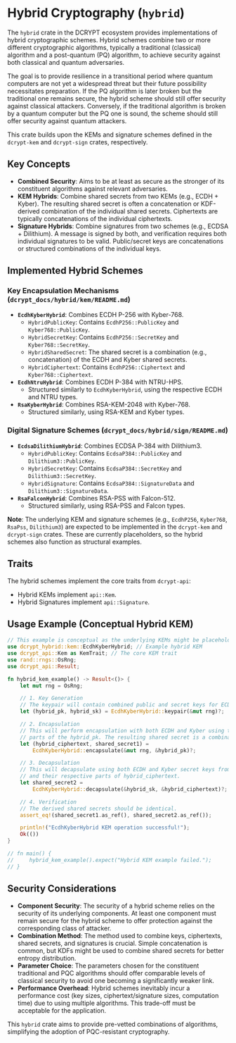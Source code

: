 # Hybrid Cryptography (`hybrid`)

The `hybrid` crate in the DCRYPT ecosystem provides implementations of hybrid cryptographic schemes. Hybrid schemes combine two or more different cryptographic algorithms, typically a traditional (classical) algorithm and a post-quantum (PQ) algorithm, to achieve security against both classical and quantum adversaries.

The goal is to provide resilience in a transitional period where quantum computers are not yet a widespread threat but their future possibility necessitates preparation. If the PQ algorithm is later broken but the traditional one remains secure, the hybrid scheme should still offer security against classical attackers. Conversely, if the traditional algorithm is broken by a quantum computer but the PQ one is sound, the scheme should still offer security against quantum attackers.

This crate builds upon the KEMs and signature schemes defined in the `dcrypt-kem` and `dcrypt-sign` crates, respectively.

## Key Concepts

-   **Combined Security**: Aims to be at least as secure as the stronger of its constituent algorithms against relevant adversaries.
-   **KEM Hybrids**: Combine shared secrets from two KEMs (e.g., ECDH + Kyber). The resulting shared secret is often a concatenation or KDF-derived combination of the individual shared secrets. Ciphertexts are typically concatenations of the individual ciphertexts.
-   **Signature Hybrids**: Combine signatures from two schemes (e.g., ECDSA + Dilithium). A message is signed by both, and verification requires both individual signatures to be valid. Public/secret keys are concatenations or structured combinations of the individual keys.

## Implemented Hybrid Schemes

### Key Encapsulation Mechanisms (`dcrypt_docs/hybrid/kem/README.md`)

-   **`EcdhKyberHybrid`**: Combines ECDH P-256 with Kyber-768.
    -   `HybridPublicKey`: Contains `EcdhP256::PublicKey` and `Kyber768::PublicKey`.
    -   `HybridSecretKey`: Contains `EcdhP256::SecretKey` and `Kyber768::SecretKey`.
    -   `HybridSharedSecret`: The shared secret is a combination (e.g., concatenation) of the ECDH and Kyber shared secrets.
    -   `HybridCiphertext`: Contains `EcdhP256::Ciphertext` and `Kyber768::Ciphertext`.
-   **`EcdhNtruHybrid`**: Combines ECDH P-384 with NTRU-HPS.
    -   Structured similarly to `EcdhKyberHybrid`, using the respective ECDH and NTRU types.
-   **`RsaKyberHybrid`**: Combines RSA-KEM-2048 with Kyber-768.
    -   Structured similarly, using RSA-KEM and Kyber types.

### Digital Signature Schemes (`dcrypt_docs/hybrid/sign/README.md`)

-   **`EcdsaDilithiumHybrid`**: Combines ECDSA P-384 with Dilithium3.
    -   `HybridPublicKey`: Contains `EcdsaP384::PublicKey` and `Dilithium3::PublicKey`.
    -   `HybridSecretKey`: Contains `EcdsaP384::SecretKey` and `Dilithium3::SecretKey`.
    -   `HybridSignature`: Contains `EcdsaP384::SignatureData` and `Dilithium3::SignatureData`.
-   **`RsaFalconHybrid`**: Combines RSA-PSS with Falcon-512.
    -   Structured similarly, using RSA-PSS and Falcon types.

**Note**: The underlying KEM and signature schemes (e.g., `EcdhP256`, `Kyber768`, `RsaPss`, `Dilithium3`) are expected to be implemented in the `dcrypt-kem` and `dcrypt-sign` crates. These are currently placeholders, so the hybrid schemes also function as structural examples.

## Traits

The hybrid schemes implement the core traits from `dcrypt-api`:
-   Hybrid KEMs implement `api::Kem`.
-   Hybrid Signatures implement `api::Signature`.

## Usage Example (Conceptual Hybrid KEM)

```rust
// This example is conceptual as the underlying KEMs might be placeholders.
use dcrypt_hybrid::kem::EcdhKyberHybrid; // Example hybrid KEM
use dcrypt_api::Kem as KemTrait; // The core KEM trait
use rand::rngs::OsRng;
use dcrypt_api::Result;

fn hybrid_kem_example() -> Result<()> {
    let mut rng = OsRng;

    // 1. Key Generation
    // The keypair will contain combined public and secret keys for ECDH and Kyber.
    let (hybrid_pk, hybrid_sk) = EcdhKyberHybrid::keypair(&mut rng)?;

    // 2. Encapsulation
    // This will perform encapsulation with both ECDH and Kyber using their respective
    // parts of the hybrid_pk. The resulting shared secret is a combination.
    let (hybrid_ciphertext, shared_secret1) =
        EcdhKyberHybrid::encapsulate(&mut rng, &hybrid_pk)?;

    // 3. Decapsulation
    // This will decapsulate using both ECDH and Kyber secret keys from hybrid_sk
    // and their respective parts of hybrid_ciphertext.
    let shared_secret2 =
        EcdhKyberHybrid::decapsulate(&hybrid_sk, &hybrid_ciphertext)?;

    // 4. Verification
    // The derived shared secrets should be identical.
    assert_eq!(shared_secret1.as_ref(), shared_secret2.as_ref());

    println!("EcdhKyberHybrid KEM operation successful!");
    Ok(())
}

// fn main() {
//     hybrid_kem_example().expect("Hybrid KEM example failed.");
// }
```

## Security Considerations

-   **Component Security**: The security of a hybrid scheme relies on the security of its underlying components. At least one component must remain secure for the hybrid scheme to offer protection against the corresponding class of attacker.
-   **Combination Method**: The method used to combine keys, ciphertexts, shared secrets, and signatures is crucial. Simple concatenation is common, but KDFs might be used to combine shared secrets for better entropy distribution.
-   **Parameter Choice**: The parameters chosen for the constituent traditional and PQC algorithms should offer comparable levels of classical security to avoid one becoming a significantly weaker link.
-   **Performance Overhead**: Hybrid schemes inevitably incur a performance cost (key sizes, ciphertext/signature sizes, computation time) due to using multiple algorithms. This trade-off must be acceptable for the application.

This `hybrid` crate aims to provide pre-vetted combinations of algorithms, simplifying the adoption of PQC-resistant cryptography.